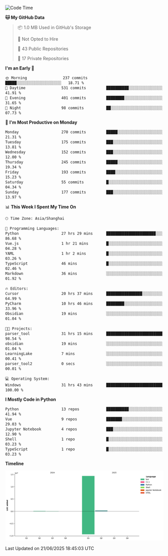 <!--START_SECTION:waka-->
![Code Time](http://img.shields.io/badge/Code%20Time-431%20hrs%2057%20mins-blue)

**🐱 My GitHub Data** 

> 📦 1.0 MB Used in GitHub's Storage 
 > 
> 🚫 Not Opted to Hire
 > 
> 📜 43 Public Repositories 
 > 
> 🔑 17 Private Repositories 
 > 
**I'm an Early 🐤** 

```text
🌞 Morning                237 commits         █████░░░░░░░░░░░░░░░░░░░░   18.71 % 
🌆 Daytime                531 commits         ██████████░░░░░░░░░░░░░░░   41.91 % 
🌃 Evening                401 commits         ████████░░░░░░░░░░░░░░░░░   31.65 % 
🌙 Night                  98 commits          ██░░░░░░░░░░░░░░░░░░░░░░░   07.73 % 
```
📅 **I'm Most Productive on Monday** 

```text
Monday                   270 commits         █████░░░░░░░░░░░░░░░░░░░░   21.31 % 
Tuesday                  175 commits         ███░░░░░░░░░░░░░░░░░░░░░░   13.81 % 
Wednesday                152 commits         ███░░░░░░░░░░░░░░░░░░░░░░   12.00 % 
Thursday                 245 commits         █████░░░░░░░░░░░░░░░░░░░░   19.34 % 
Friday                   193 commits         ████░░░░░░░░░░░░░░░░░░░░░   15.23 % 
Saturday                 55 commits          █░░░░░░░░░░░░░░░░░░░░░░░░   04.34 % 
Sunday                   177 commits         ███░░░░░░░░░░░░░░░░░░░░░░   13.97 % 
```


📊 **This Week I Spent My Time On** 

```text
🕑︎ Time Zone: Asia/Shanghai

💬 Programming Languages: 
Python                   27 hrs 29 mins      ██████████████████████░░░   86.68 % 
Vue.js                   1 hr 21 mins        █░░░░░░░░░░░░░░░░░░░░░░░░   04.28 % 
YAML                     1 hr 2 mins         █░░░░░░░░░░░░░░░░░░░░░░░░   03.26 % 
TypeScript               46 mins             █░░░░░░░░░░░░░░░░░░░░░░░░   02.46 % 
Markdown                 36 mins             ░░░░░░░░░░░░░░░░░░░░░░░░░   01.92 % 

🔥 Editors: 
Cursor                   20 hrs 37 mins      ████████████████░░░░░░░░░   64.99 % 
PyCharm                  10 hrs 46 mins      ████████░░░░░░░░░░░░░░░░░   33.96 % 
Obsidian                 19 mins             ░░░░░░░░░░░░░░░░░░░░░░░░░   01.04 % 

🐱‍💻 Projects: 
parser_tool              31 hrs 15 mins      █████████████████████████   98.54 % 
obsidian                 19 mins             ░░░░░░░░░░░░░░░░░░░░░░░░░   01.04 % 
LearningLake             7 mins              ░░░░░░░░░░░░░░░░░░░░░░░░░   00.41 % 
parser_tool2             0 secs              ░░░░░░░░░░░░░░░░░░░░░░░░░   00.01 % 

💻 Operating System: 
Windows                  31 hrs 43 mins      █████████████████████████   100.00 % 
```

**I Mostly Code in Python** 

```text
Python                   13 repos            ██████████░░░░░░░░░░░░░░░   41.94 % 
Vue                      9 repos             ███████░░░░░░░░░░░░░░░░░░   29.03 % 
Jupyter Notebook         4 repos             ███░░░░░░░░░░░░░░░░░░░░░░   12.90 % 
Shell                    1 repo              █░░░░░░░░░░░░░░░░░░░░░░░░   03.23 % 
TypeScript               1 repo              █░░░░░░░░░░░░░░░░░░░░░░░░   03.23 % 
```



**Timeline**

![Lines of Code chart](https://raw.githubusercontent.com/White1943/White1943/main/assets/bar_graph.png)


 Last Updated on 21/06/2025 18:45:03 UTC
<!--END_SECTION:waka-->
